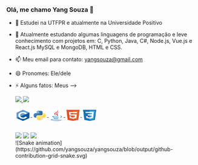 ### Olá, me chamo Yang Souza 👋

- 🔭 Estudei na UTFPR e atualmente na Universidade Positivo  
- 🌱 Atualmente estudando algumas linguagens de programação e leve conhecimento com projetos em: C, Python, Java, C#, Node.js, Vue.js e React.js MySQL e MongoDB, HTML e CSS. 
- 📫 Meu email para contato: yangsouza@gmail.com 
- 😄 Pronomes: Ele/dele
- ⚡ Alguns fatos: Meus
-->

  <div>
    <a href="https://github.com/yangsouza">
      <img height="180em" src="https://github-readme-stats.vercel.app/api?username=yangsouza&show_icons=true&theme=dracula&inclue_all_commits=true&count_private=true"/>
      <img height="180em" src="https://github-readme-stats.vercel.app/api/top-langs/?username=yangsouza&layout=compact&langs_count=16&theme=dracula"/>
  </div>

  <div style="display: inline_block"><br>
    <img align="center" alt=Yang-HTML" height="30" width="40" src="https://raw.githubusercontent.com/devicons/devicon/master/icons/c/c-original.svg">
    <img align="center" alt=Yang-HTML" height="30" width="40" src="https://raw.githubusercontent.com/devicons/devicon/master/icons/python/python-original.svg">
    <img align="center" alt=Yang-HTML" height="30" width="40" src="https://raw.githubusercontent.com/devicons/devicon/master/icons/java/java-original.svg">
    <img align="center" alt=Yang-HTML" height="30" width="40" src="https://raw.githubusercontent.com/devicons/devicon/master/icons/html5/html5-original.svg">
    <img align="center" alt=Yang-HTML" height="30" width="40" src="https://raw.githubusercontent.com/devicons/devicon/master/icons/css3/css3-original.svg">
  
  ##

  <div>
    <a href="https://www.linkedin.com/in/yang-souza-54900a20b/" target="_blank"><img src="https://img.shields.io/badge/LinkedIn-0077B5?style=for-the-badge&logo=linkedin&logoColor=white" target="_blank"></a>
    <a href="https://www.instagram.com/yangsouzaa" target="_blank"><img src="https://img.shields.io/badge/Instagram-E4405F?style=for-the-badge&logo=instagram&logoColor=white" target="_blank"></a>
    <a href="mailto:contato@yangsouza" target="_blank"><img src="https://img.shields.io/badge/Gmail-D14836?style=for-the-badge&logo=gmail&logoColor=white" target="_blank"></a>
  </div>
  ![Snake animation](https://github.com/yangsouza/yangsouza/blob/output/github-contribution-grid-snake.svg)

